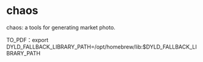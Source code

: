 # chaos
chaos: a tools for generating market photo.

TO_PDF：export DYLD_FALLBACK_LIBRARY_PATH=/opt/homebrew/lib:$DYLD_FALLBACK_LIBRARY_PATH